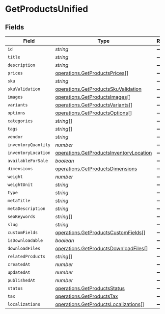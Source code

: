 # GetProductsUnified


## Fields

| Field                                                                                              | Type                                                                                               | Required                                                                                           | Description                                                                                        |
| -------------------------------------------------------------------------------------------------- | -------------------------------------------------------------------------------------------------- | -------------------------------------------------------------------------------------------------- | -------------------------------------------------------------------------------------------------- |
| `id`                                                                                               | *string*                                                                                           | :heavy_minus_sign:                                                                                 | N/A                                                                                                |
| `title`                                                                                            | *string*                                                                                           | :heavy_minus_sign:                                                                                 | N/A                                                                                                |
| `description`                                                                                      | *string*                                                                                           | :heavy_minus_sign:                                                                                 | N/A                                                                                                |
| `prices`                                                                                           | [operations.GetProductsPrices](../../models/operations/getproductsprices.md)[]                     | :heavy_minus_sign:                                                                                 | N/A                                                                                                |
| `sku`                                                                                              | *string*                                                                                           | :heavy_minus_sign:                                                                                 | N/A                                                                                                |
| `skuValidation`                                                                                    | [operations.GetProductsSkuValidation](../../models/operations/getproductsskuvalidation.md)         | :heavy_minus_sign:                                                                                 | N/A                                                                                                |
| `images`                                                                                           | [operations.GetProductsImages](../../models/operations/getproductsimages.md)[]                     | :heavy_minus_sign:                                                                                 | N/A                                                                                                |
| `variants`                                                                                         | [operations.GetProductsVariants](../../models/operations/getproductsvariants.md)[]                 | :heavy_minus_sign:                                                                                 | N/A                                                                                                |
| `options`                                                                                          | [operations.GetProductsOptions](../../models/operations/getproductsoptions.md)[]                   | :heavy_minus_sign:                                                                                 | N/A                                                                                                |
| `categories`                                                                                       | *string*[]                                                                                         | :heavy_minus_sign:                                                                                 | N/A                                                                                                |
| `tags`                                                                                             | *string*[]                                                                                         | :heavy_minus_sign:                                                                                 | N/A                                                                                                |
| `vendor`                                                                                           | *string*                                                                                           | :heavy_minus_sign:                                                                                 | N/A                                                                                                |
| `inventoryQuantity`                                                                                | *number*                                                                                           | :heavy_minus_sign:                                                                                 | N/A                                                                                                |
| `inventoryLocation`                                                                                | [operations.GetProductsInventoryLocation](../../models/operations/getproductsinventorylocation.md) | :heavy_minus_sign:                                                                                 | N/A                                                                                                |
| `availableForSale`                                                                                 | *boolean*                                                                                          | :heavy_minus_sign:                                                                                 | N/A                                                                                                |
| `dimensions`                                                                                       | [operations.GetProductsDimensions](../../models/operations/getproductsdimensions.md)               | :heavy_minus_sign:                                                                                 | N/A                                                                                                |
| `weight`                                                                                           | *number*                                                                                           | :heavy_minus_sign:                                                                                 | N/A                                                                                                |
| `weightUnit`                                                                                       | *string*                                                                                           | :heavy_minus_sign:                                                                                 | N/A                                                                                                |
| `type`                                                                                             | *string*                                                                                           | :heavy_minus_sign:                                                                                 | N/A                                                                                                |
| `metaTitle`                                                                                        | *string*                                                                                           | :heavy_minus_sign:                                                                                 | N/A                                                                                                |
| `metaDescription`                                                                                  | *string*                                                                                           | :heavy_minus_sign:                                                                                 | N/A                                                                                                |
| `seoKeywords`                                                                                      | *string*[]                                                                                         | :heavy_minus_sign:                                                                                 | N/A                                                                                                |
| `slug`                                                                                             | *string*                                                                                           | :heavy_minus_sign:                                                                                 | N/A                                                                                                |
| `customFields`                                                                                     | [operations.GetProductsCustomFields](../../models/operations/getproductscustomfields.md)[]         | :heavy_minus_sign:                                                                                 | N/A                                                                                                |
| `isDownloadable`                                                                                   | *boolean*                                                                                          | :heavy_minus_sign:                                                                                 | N/A                                                                                                |
| `downloadFiles`                                                                                    | [operations.GetProductsDownloadFiles](../../models/operations/getproductsdownloadfiles.md)[]       | :heavy_minus_sign:                                                                                 | N/A                                                                                                |
| `relatedProducts`                                                                                  | *string*[]                                                                                         | :heavy_minus_sign:                                                                                 | N/A                                                                                                |
| `createdAt`                                                                                        | *number*                                                                                           | :heavy_minus_sign:                                                                                 | N/A                                                                                                |
| `updatedAt`                                                                                        | *number*                                                                                           | :heavy_minus_sign:                                                                                 | N/A                                                                                                |
| `publishedAt`                                                                                      | *number*                                                                                           | :heavy_minus_sign:                                                                                 | N/A                                                                                                |
| `status`                                                                                           | [operations.GetProductsStatus](../../models/operations/getproductsstatus.md)                       | :heavy_minus_sign:                                                                                 | N/A                                                                                                |
| `tax`                                                                                              | [operations.GetProductsTax](../../models/operations/getproductstax.md)                             | :heavy_minus_sign:                                                                                 | N/A                                                                                                |
| `localizations`                                                                                    | [operations.GetProductsLocalizations](../../models/operations/getproductslocalizations.md)[]       | :heavy_minus_sign:                                                                                 | N/A                                                                                                |